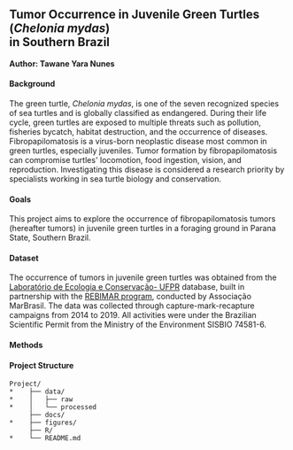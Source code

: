 ## Tumor Occurrence in Juvenile Green Turtles (_Chelonia mydas_) </br> in Southern Brazil


**Author: Tawane Yara Nunes**  


#### Background

The green turtle, _Chelonia mydas_, is one of the seven recognized species of sea turtles and is globally classified as endangered. During their life cycle, green turtles are exposed to multiple threats such as pollution, fisheries bycatch, habitat destruction, and the occurrence of diseases. Fibropapilomatosis is a virus-born neoplastic disease most common in green turtles, especially juveniles. Tumor formation by fibropapilomatosis can compromise turtles' locomotion, food ingestion, vision, and reproduction. Investigating this disease is considered a research priority by specialists working in sea turtle biology and conservation.   

#### Goals 

This project aims to explore the occurrence of fibropapilomatosis tumors (hereafter tumors) in juvenile green turtles in a foraging ground in Parana State, Southern Brazil.

#### Dataset

The occurrence of tumors in juvenile green turtles was obtained from the [Laboratório de Ecologia e Conservação- UFPR]( https://www.lecufpr.net/) database, built in partnership with the [REBIMAR program](https://marbrasil.org/blog/projetos/programa-rebimar/), conducted by Associação MarBrasil. The data was collected through capture-mark-recapture campaigns from 2014 to 2019. All activities were under the Brazilian Scientific Permit from the Ministry of the Environment  SISBIO 74581-6.

#### Methods


#### Project Structure

```
Project/
*    ├── data/
*    │   ├── raw
*    │   └── processed
     ├── docs/
*    ├── figures/
     ├── R/
*    └── README.md
```
